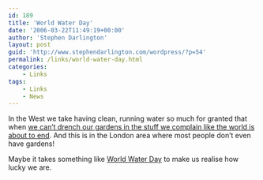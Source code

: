 ```yaml
---
id: 189
title: 'World Water Day'
date: '2006-03-22T11:49:19+00:00'
author: 'Stephen Darlington'
layout: post
guid: 'http://www.stephendarlington.com/wordpress/?p=54'
permalink: /links/world-water-day.html
categories:
    - Links
tags:
    - Links
    - News
---
```


In the West we take having clean, running water so much for granted that when [we can’t drench our gardens in the stuff we complain like the world is about to end](http://news.bbc.co.uk/1/hi/england/4799446.stm). And this is in the London area where most people don’t even have gardens!

Maybe it takes something like [World Water Day](http://www.worldwaterday.org/) to make us realise how lucky we are.